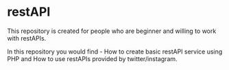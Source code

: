 # restAPI
This repository is created for people who are beginner and willing to work with restAPIs.

In this repository you would find - How to create basic restAPI service using PHP and How to use restAPIs provided by twitter/instagram.
